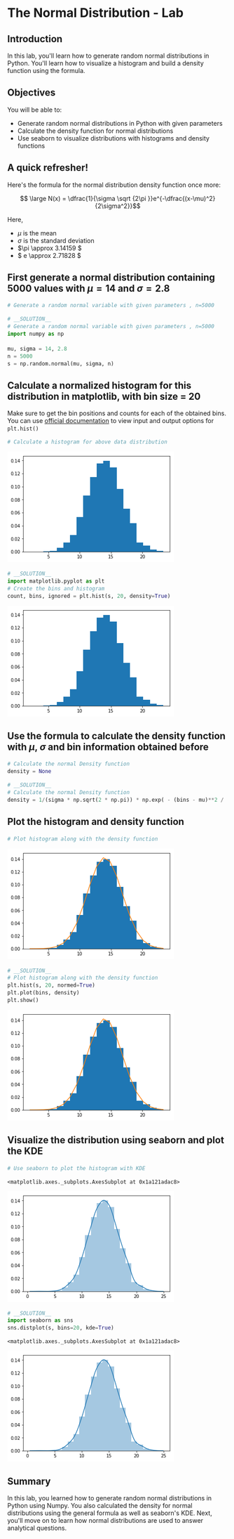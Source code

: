 
# The Normal Distribution - Lab

## Introduction
In this lab, you'll learn how to generate random normal distributions in Python. You'll learn how to visualize a histogram and build a density function using the formula. 
## Objectives
You will be able to:
* Generate random normal distributions in Python with given parameters
* Calculate the density function for normal distributions
* Use seaborn to visualize distributions with histograms and density functions

## A quick refresher! 

Here's the formula for the normal distribution density function once more:

$$ \large N(x) = \dfrac{1}{\sigma \sqrt {2\pi }}e^{-\dfrac{(x-\mu)^2}{2\sigma^2}}$$

Here, 
- $\mu$ is the mean
- $\sigma$ is the standard deviation
- $\pi \approx 3.14159 $ 
- $ e \approx 2.71828 $


## First generate a normal distribution containing 5000 values with $\mu=14$ and $\sigma = 2.8$


```python
# Generate a random normal variable with given parameters , n=5000

```


```python
# __SOLUTION__ 
# Generate a random normal variable with given parameters , n=5000
import numpy as np

mu, sigma = 14, 2.8
n = 5000
s = np.random.normal(mu, sigma, n)
```

## Calculate a normalized histogram for this distribution in matplotlib, with bin size = 20

Make sure to get the bin positions and counts for each of the obtained bins. You can use [official documentation](https://matplotlib.org/api/_as_gen/matplotlib.pyplot.hist.html) to view input and output options for `plt.hist()`


```python
# Calculate a histogram for above data distribution

```


![png](index_files/index_7_0.png)



```python
# __SOLUTION__ 
import matplotlib.pyplot as plt
# Create the bins and histogram
count, bins, ignored = plt.hist(s, 20, density=True)
```


![png](index_files/index_8_0.png)


## Use the formula to calculate the density function with $\mu$, $\sigma$ and bin information obtained before


```python
# Calculate the normal Density function 
density = None
```


```python
# __SOLUTION__ 
# Calculate the normal Density function 
density = 1/(sigma * np.sqrt(2 * np.pi)) * np.exp( - (bins - mu)**2 / (2 * sigma**2))
```

## Plot the histogram and density function


```python
# Plot histogram along with the density function

```


![png](index_files/index_13_0.png)



```python
# __SOLUTION__ 
# Plot histogram along with the density function
plt.hist(s, 20, normed=True)
plt.plot(bins, density)
plt.show()
```


![png](index_files/index_14_0.png)


## Visualize the distribution using seaborn and plot the KDE


```python
# Use seaborn to plot the histogram with KDE

```




    <matplotlib.axes._subplots.AxesSubplot at 0x1a121adac8>




![png](index_files/index_16_1.png)



```python
# __SOLUTION__ 
import seaborn as sns
sns.distplot(s, bins=20, kde=True)
```




    <matplotlib.axes._subplots.AxesSubplot at 0x1a121adac8>




![png](index_files/index_17_1.png)


## Summary

In this lab, you learned how to generate random normal distributions in Python using Numpy. You also calculated the density for normal distributions using the general formula as well as seaborn's KDE. Next, you'll move on to learn how normal distributions are used to answer analytical questions.
